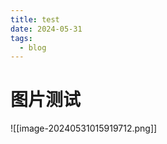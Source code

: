 ```yaml
---
title: test
date: 2024-05-31
tags:
  - blog
---
```

# 图片测试

![[image-20240531015919712.png]]








